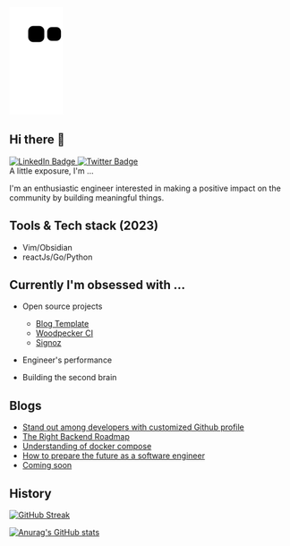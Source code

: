 <!-- ![Astronauts 2](https://user-images.githubusercontent.com/92326584/202029508-1366f7a9-5194-4122-a4f0-02c45f9206b7.jpeg) -->
![snake gif](https://github.com/bitethecode/bitethecode/blob/output/github-contribution-grid-snake.svg#gh-dark-mode-only)

## Hi there 👋
<div id="badges">
  <a href="https://www.linkedin.com/in/joonhyeok-ahn/">
    <img src="https://img.shields.io/badge/LinkedIn-blue?style=for-the-badge&logo=linkedin&logoColor=white" alt="LinkedIn Badge"/>
  </a>
  <a href="https://twitter.com/bitethecode">
    <img src="https://img.shields.io/badge/Twitter-blue?style=for-the-badge&logo=twitter&logoColor=white" alt="Twitter Badge"/>
  </a>
</div
  
## A little exposure, I'm ...
I'm an enthusiastic engineer interested in making a positive impact on the community by building meaningful things. 

## Tools & Tech stack (2023)
- Vim/Obsidian
- reactJs/Go/Python

## Currently I'm obsessed with ... 
- Open source projects
  - [Blog Template](https://github.com/bitethecode/blog-template)
  - [Woodpecker CI](https://github.com/woodpecker-ci)
  - [Signoz](https://github.com/SigNoz)
  
- Engineer's performance
- Building the second brain 

## Blogs
<!-- BLOG-POST-LIST:START -->
- [Stand out among developers with customized Github profile](https://bitethecode.substack.com/p/stand-out-among-developers-with-customized)
- [The Right Backend Roadmap](https://bitethecode.substack.com/p/the-right-backend-roadmap)
- [Understanding of docker compose](https://bitethecode.substack.com/p/docker-tutorial-dive-into-docker)
- [How to prepare the future as a software engineer](https://bitethecode.substack.com/p/how-to-prepare-the-future-as-a-software)
- [Coming soon](https://bitethecode.substack.com/p/coming-soon)
<!-- BLOG-POST-LIST:END -->


## History 
[![GitHub Streak](https://streak-stats.demolab.com/?user=bitethecode&theme=dark)](https://git.io/streak-stats)

[![Anurag's GitHub stats](https://github-readme-stats.vercel.app/api?username=bitethecode&count_private=true&show_icons=true&theme=dark)](https://github.com/anuraghazra/github-readme-stats)
